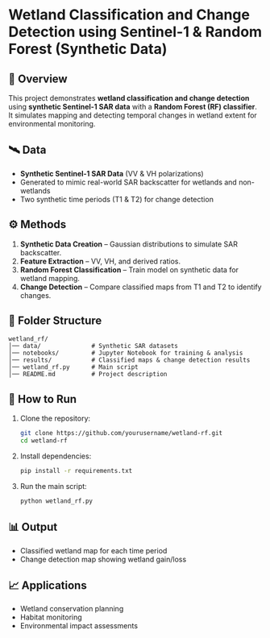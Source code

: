 
# Wetland Classification and Change Detection using Sentinel-1 & Random Forest (Synthetic Data)

## 📌 Overview

This project demonstrates **wetland classification and change detection** using **synthetic Sentinel-1 SAR data** with a **Random Forest (RF) classifier**. It simulates mapping and detecting temporal changes in wetland extent for environmental monitoring.

## 🛰 Data

* **Synthetic Sentinel-1 SAR Data** (VV & VH polarizations)
* Generated to mimic real-world SAR backscatter for wetlands and non-wetlands
* Two synthetic time periods (T1 & T2) for change detection

## ⚙ Methods

1. **Synthetic Data Creation** – Gaussian distributions to simulate SAR backscatter.
2. **Feature Extraction** – VV, VH, and derived ratios.
3. **Random Forest Classification** – Train model on synthetic data for wetland mapping.
4. **Change Detection** – Compare classified maps from T1 and T2 to identify changes.

## 📂 Folder Structure

```
wetland_rf/
│── data/              # Synthetic SAR datasets
│── notebooks/         # Jupyter Notebook for training & analysis
│── results/           # Classified maps & change detection results
│── wetland_rf.py      # Main script
│── README.md          # Project description
```

## 🚀 How to Run

1. Clone the repository:

   ```bash
   git clone https://github.com/yourusername/wetland-rf.git
   cd wetland-rf
   ```
2. Install dependencies:

   ```bash
   pip install -r requirements.txt
   ```
3. Run the main script:

   ```bash
   python wetland_rf.py
   ```

## 📊 Output

* Classified wetland map for each time period
* Change detection map showing wetland gain/loss

## 📈 Applications

* Wetland conservation planning
* Habitat monitoring
* Environmental impact assessments


